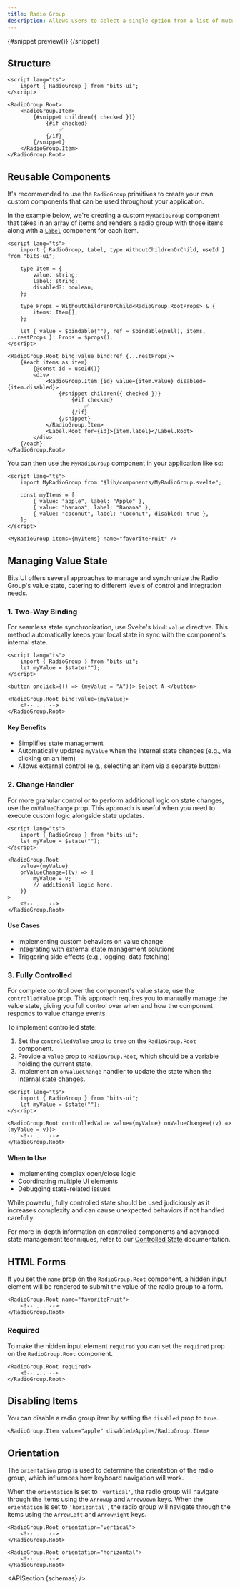 ```yaml
---
title: Radio Group
description: Allows users to select a single option from a list of mutually exclusive choices.
---
```


<script>
	import { APISection, ComponentPreviewV2, RadioGroupDemo, Callout } from '$lib/components/index.js'
	export let schemas;
</script>

<ComponentPreviewV2 name="radio-group-demo" comp="RadioGroup">

{#snippet preview()}
<RadioGroupDemo />
{/snippet}

</ComponentPreviewV2>

## Structure

```svelte
<script lang="ts">
	import { RadioGroup } from "bits-ui";
</script>

<RadioGroup.Root>
	<RadioGroup.Item>
		{#snippet children({ checked })}
			{#if checked}
				✅
			{/if}
		{/snippet}
	</RadioGroup.Item>
</RadioGroup.Root>
```

## Reusable Components

It's recommended to use the `RadioGroup` primitives to create your own custom components that can be used throughout your application.

In the example below, we're creating a custom `MyRadioGroup` component that takes in an array of items and renders a radio group with those items along with a [`Label`](/docs/components/label) component for each item.

```svelte title="MyRadioGroup.svelte"
<script lang="ts">
	import { RadioGroup, Label, type WithoutChildrenOrChild, useId } from "bits-ui";

	type Item = {
		value: string;
		label: string;
		disabled?: boolean;
	};

	type Props = WithoutChildrenOrChild<RadioGroup.RootProps> & {
		items: Item[];
	};

	let { value = $bindable(""), ref = $bindable(null), items, ...restProps }: Props = $props();
</script>

<RadioGroup.Root bind:value bind:ref {...restProps}>
	{#each items as item}
		{@const id = useId()}
		<div>
			<RadioGroup.Item {id} value={item.value} disabled={item.disabled}>
				{#snippet children({ checked })}
					{#if checked}
						✅
					{/if}
				{/snippet}
			</RadioGroup.Item>
			<Label.Root for={id}>{item.label}</Label.Root>
		</div>
	{/each}
</RadioGroup.Root>
```

You can then use the `MyRadioGroup` component in your application like so:

```svelte title="+page.svelte"
<script lang="ts">
	import MyRadioGroup from "$lib/components/MyRadioGroup.svelte";

	const myItems = [
		{ value: "apple", label: "Apple" },
		{ value: "banana", label: "Banana" },
		{ value: "coconut", label: "Coconut", disabled: true },
	];
</script>

<MyRadioGroup items={myItems} name="favoriteFruit" />
```

## Managing Value State

Bits UI offers several approaches to manage and synchronize the Radio Group's value state, catering to different levels of control and integration needs.

### 1. Two-Way Binding

For seamless state synchronization, use Svelte's `bind:value` directive. This method automatically keeps your local state in sync with the component's internal state.

```svelte
<script lang="ts">
	import { RadioGroup } from "bits-ui";
	let myValue = $state("");
</script>

<button onclick={() => (myValue = "A")}> Select A </button>

<RadioGroup.Root bind:value={myValue}>
	<!-- ... -->
</RadioGroup.Root>
```

#### Key Benefits

-   Simplifies state management
-   Automatically updates `myValue` when the internal state changes (e.g., via clicking on an item)
-   Allows external control (e.g., selecting an item via a separate button)

### 2. Change Handler

For more granular control or to perform additional logic on state changes, use the `onValueChange` prop. This approach is useful when you need to execute custom logic alongside state updates.

```svelte
<script lang="ts">
	import { RadioGroup } from "bits-ui";
	let myValue = $state("");
</script>

<RadioGroup.Root
	value={myValue}
	onValueChange={(v) => {
		myValue = v;
		// additional logic here.
	}}
>
	<!-- ... -->
</RadioGroup.Root>
```

#### Use Cases

-   Implementing custom behaviors on value change
-   Integrating with external state management solutions
-   Triggering side effects (e.g., logging, data fetching)

### 3. Fully Controlled

For complete control over the component's value state, use the `controlledValue` prop. This approach requires you to manually manage the value state, giving you full control over when and how the component responds to value change events.

To implement controlled state:

1. Set the `controlledValue` prop to `true` on the `RadioGroup.Root` component.
2. Provide a `value` prop to `RadioGroup.Root`, which should be a variable holding the current state.
3. Implement an `onValueChange` handler to update the state when the internal state changes.

```svelte
<script lang="ts">
	import { RadioGroup } from "bits-ui";
	let myValue = $state("");
</script>

<RadioGroup.Root controlledValue value={myValue} onValueChange={(v) => (myValue = v)}>
	<!-- ... -->
</RadioGroup.Root>
```

#### When to Use

-   Implementing complex open/close logic
-   Coordinating multiple UI elements
-   Debugging state-related issues

<Callout>

While powerful, fully controlled state should be used judiciously as it increases complexity and can cause unexpected behaviors if not handled carefully.

For more in-depth information on controlled components and advanced state management techniques, refer to our [Controlled State](/docs/controlled-state) documentation.

</Callout>

## HTML Forms

If you set the `name` prop on the `RadioGroup.Root` component, a hidden input element will be rendered to submit the value of the radio group to a form.

```svelte /name="favoriteFruit"/
<RadioGroup.Root name="favoriteFruit">
	<!-- ... -->
</RadioGroup.Root>
```

### Required

To make the hidden input element `required` you can set the `required` prop on the `RadioGroup.Root` component.

```svelte /required/
<RadioGroup.Root required>
	<!-- ... -->
</RadioGroup.Root>
```

## Disabling Items

You can disable a radio group item by setting the `disabled` prop to `true`.

```svelte /disabled/
<RadioGroup.Item value="apple" disabled>Apple</RadioGroup.Item>
```

## Orientation

The `orientation` prop is used to determine the orientation of the radio group, which influences how keyboard navigation will work.

When the `orientation` is set to `'vertical'`, the radio group will navigate through the items using the `ArrowUp` and `ArrowDown` keys. When the `orientation` is set to `'horizontal'`, the radio group will navigate through the items using the `ArrowLeft` and `ArrowRight` keys.

```svelte /orientation="vertical"/ /orientation="horizontal"/
<RadioGroup.Root orientation="vertical">
	<!-- ... -->
</RadioGroup.Root>

<RadioGroup.Root orientation="horizontal">
	<!-- ... -->
</RadioGroup.Root>
```

<APISection {schemas} />

